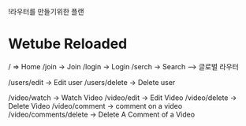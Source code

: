 !라우터를 만들기위한 플랜

# Wetube Reloaded

/ => Home
/join -> Join
/login -> Login
/serch -> Search
--> 글로벌 라우터

/users/edit -> Edit user
/users/delete -> Delete user

/video/watch -> Watch Video
/video/edit -> Edit Video
/video/delete -> Delete Video
/video/comment -> comment on a video
/video/comments/delete -> Delete A Comment of a Video
